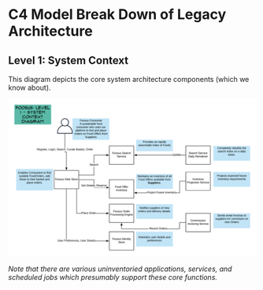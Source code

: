 # C4 Model Break Down of Legacy Architecture

## Level 1: System Context

This diagram depicts the core system architecture components (which we know about).

![Level 1 System Context Diagram of Foosus Core Systems](./images/c1.png)

*Note that there are various uninventoried applications, services, and scheduled jobs which presumably support these core functions.*


